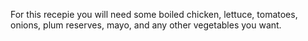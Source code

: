 For this recepie you will need some boiled chicken, lettuce, tomatoes, onions, plum reserves, mayo, and any other vegetables you want.